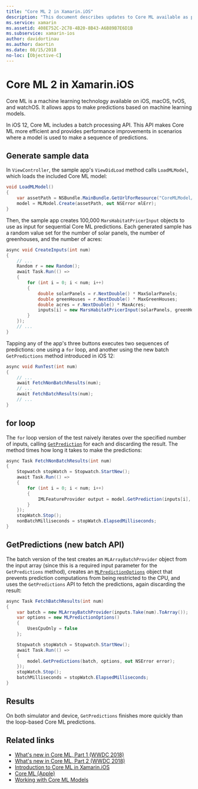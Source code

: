 ```yaml
---
title: "Core ML 2 in Xamarin.iOS"
description: "This document describes updates to Core ML available as part of iOS 12. In particular, it looks at performance improvements associated with the new batch prediction API."
ms.service: xamarin
ms.assetid: 408E752C-2C78-4B20-8B43-A6B89B7E6D1B
ms.subservice: xamarin-ios
author: davidortinau
ms.author: daortin
ms.date: 08/15/2018
no-loc: [Objective-C]
---
```

# Core ML 2 in Xamarin.iOS

Core ML is a machine learning technology available on iOS, macOS, tvOS,
and watchOS. It allows apps to make predictions based on machine learning
models.

In iOS 12, Core ML includes a batch processing API. This API makes Core
ML more efficient and provides performance improvements in scenarios where
a model is used to make a sequence of predictions.

## Generate sample data

In `ViewController`, the sample app's `ViewDidLoad` method calls
`LoadMLModel`, which loads the included Core ML model:

```csharp
void LoadMLModel()
{
    var assetPath = NSBundle.MainBundle.GetUrlForResource("CoreMLModel/MarsHabitatPricer", "mlmodelc");
    model = MLModel.Create(assetPath, out NSError mlErr);
}
```

Then, the sample app creates 100,000 `MarsHabitatPricerInput` objects to
use as input for sequential Core ML predictions. Each generated sample
has a random value set for the number of solar panels, the number of
greenhouses, and the number of acres:

```csharp
async void CreateInputs(int num)
{
    // ...
    Random r = new Random();
    await Task.Run(() =>
    {
        for (int i = 0; i < num; i++)
        {
            double solarPanels = r.NextDouble() * MaxSolarPanels;
            double greenHouses = r.NextDouble() * MaxGreenHouses;
            double acres = r.NextDouble() * MaxAcres;
            inputs[i] = new MarsHabitatPricerInput(solarPanels, greenHouses, acres);
        }
    });
    // ...
}
```

Tapping any of the app's three buttons executes two sequences of
predictions: one using a `for` loop, and another using the new batch
`GetPredictions` method introduced in iOS 12:

```csharp
async void RunTest(int num)
{
    // ...
    await FetchNonBatchResults(num);
    // ...
    await FetchBatchResults(num);
    // ...
}
```

## for loop

The `for` loop version of the test naively iterates over the specified
number of inputs, calling [`GetPrediction`](xref:CoreML.MLModel.GetPrediction*)
for each and discarding the result. The method times how long it takes to
make the predictions:

```csharp
async Task FetchNonBatchResults(int num)
{
    Stopwatch stopWatch = Stopwatch.StartNew();
    await Task.Run(() =>
    {
        for (int i = 0; i < num; i++)
        {
            IMLFeatureProvider output = model.GetPrediction(inputs[i], out NSError error);
        }
    });
    stopWatch.Stop();
    nonBatchMilliseconds = stopWatch.ElapsedMilliseconds;
}
```

## GetPredictions (new batch API)

The batch version of the test creates an `MLArrayBatchProvider` object
from the input array (since this is a required input parameter for the
`GetPredictions` method), creates an
[`MLPredictionOptions`](xref:CoreML.MLPredictionOptions)
object that prevents prediction computations from being restricted to the
CPU, and uses the `GetPredictions` API to fetch the predictions, again
discarding the result:

```csharp
async Task FetchBatchResults(int num)
{
    var batch = new MLArrayBatchProvider(inputs.Take(num).ToArray());
    var options = new MLPredictionOptions()
    {
        UsesCpuOnly = false
    };

    Stopwatch stopWatch = Stopwatch.StartNew();
    await Task.Run(() =>
    {
        model.GetPredictions(batch, options, out NSError error);
    });
    stopWatch.Stop();
    batchMilliseconds = stopWatch.ElapsedMilliseconds;
}
```

## Results

On both simulator and device, `GetPredictions` finishes more quickly than
the loop-based Core ML predictions.

## Related links

- [What's new in Core ML, Part 1 (WWDC 2018)](https://developer.apple.com/videos/play/wwdc2018/708/)
- [What's new in Core ML, Part 2 (WWDC 2018)](https://developer.apple.com/videos/play/wwdc2018/709/)
- [Introduction to Core ML in Xamarin.iOS](../introduction-to-ios11/coreml.md)
- [Core ML (Apple)](https://developer.apple.com/documentation/coreml?language=objc)
- [Working with Core ML Models](https://developer.apple.com/machine-learning/build-run-models/)
